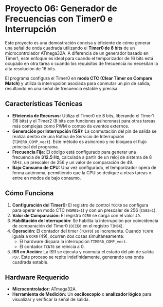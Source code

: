 # Proyecto 06: Generador de Frecuencias con Timer0 e Interrupción

Este proyecto es una demostración concisa y eficiente de cómo generar una señal de onda cuadrada utilizando el **Timer0 de 8 bits** de un microcontrolador ATmega32A. A diferencia de un generador basado en Timer1, este enfoque es ideal para cuando el temporizador de 16 bits está ocupado en otra tarea o cuando los requisitos de frecuencia no necesitan la alta resolución de 16 bits.

El programa configura el Timer0 en **modo CTC (Clear Timer on Compare Match)** y utiliza la interrupción asociada para conmutar un pin de salida, resultando en una señal de frecuencia estable y precisa.

## Características Técnicas
*   **Eficiencia de Recursos:** Utiliza el Timer0 de 8 bits, liberando el Timer1 (16 bits) y el Timer2 (8 bits con funciones asíncronas) para otras tareas más complejas como PWM o conteo de eventos externos.
*   **Generación por Interrupción (ISR):** La conmutación del pin de salida se realiza dentro de una Rutina de Servicio de Interrupción (`TIMER0_COMP_vect`). Este método es asíncrono y no bloquea el flujo principal del programa.
*   **Frecuencia Fija:** El código está configurado para generar una frecuencia de **312.5 Hz**, calculada a partir de un reloj de sistema de 8 MHz, un prescaler de 256 y un valor de comparación de 49.
*   **Bajo Consumo de CPU:** Una vez configurado, el temporizador opera de forma autónoma, permitiendo que la CPU se dedique a otras tareas o entre en modos de bajo consumo.

## Cómo Funciona
1.  **Configuración del Timer0:** El registro de control `TCCR0` se configura para operar en modo CTC (`WGM01=1`) y con un prescaler de 256 (`CS02=1`).
2.  **Valor de Comparación:** El registro `OCR0` se carga con el valor `49`.
3.  **Habilitación de Interrupción:** Se habilita la interrupción por coincidencia de comparación del Timer0 (`OCIE0` en el registro `TIMSK`).
4.  **Operación:** El contador del timer (`TCNT0`) se incrementa. Cuando `TCNT0` iguala a `OCR0` (49), ocurren dos cosas simultáneamente:
    *   El hardware dispara la interrupción `TIMER0_COMP_vect`.
    *   El contador `TCNT0` se reinicia a 0.
5.  **ISR en Acción:** La ISR se ejecuta y conmuta el estado del pin de salida `PD7`. Este proceso se repite indefinidamente, generando una onda cuadrada estable.

## Hardware Requerido
*   **Microcontrolador:** ATmega32A.
*   **Herramienta de Medición:** Un **osciloscopio** o **analizador lógico** para visualizar y verificar la señal de salida.
